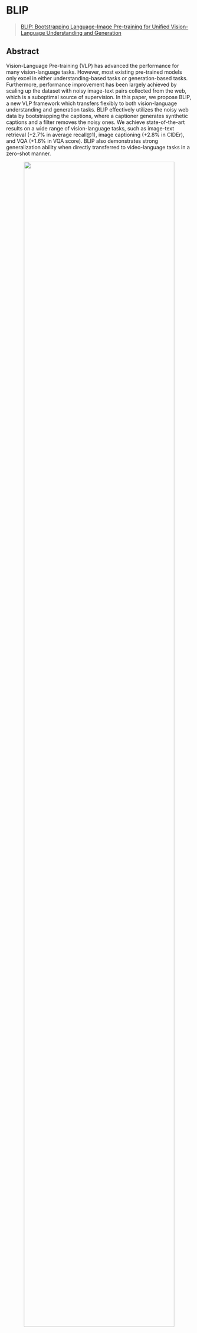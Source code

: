 # BLIP

> [BLIP: Bootstrapping Language-Image Pre-training for Unified Vision-Language Understanding and Generation](https://arxiv.org/abs/2201.12086)

<!-- [ALGORITHM] -->

## Abstract

Vision-Language Pre-training (VLP) has advanced the performance for many vision-language tasks. However, most existing pre-trained models only excel in either understanding-based tasks or generation-based tasks. Furthermore, performance improvement has been largely achieved by scaling up the dataset with noisy image-text pairs collected from the web, which is a suboptimal source of supervision. In this paper, we propose BLIP, a new VLP framework which transfers flexibly to both vision-language understanding and generation tasks. BLIP effectively utilizes the noisy web data by bootstrapping the captions, where a captioner generates synthetic captions and a filter removes the noisy ones. We achieve state-of-the-art results on a wide range of vision-language tasks, such as image-text retrieval (+2.7% in average recall@1), image captioning (+2.8% in CIDEr), and VQA (+1.6% in VQA score). BLIP also demonstrates strong generalization ability when directly transferred to video-language tasks in a zero-shot manner.

<div align=center>
<img src="https://user-images.githubusercontent.com/26739999/236374275-94d2f94b-d9a7-4f12-b694-f15a2be00be6.png" width="90%"/>
</div>

## How to use it?

<!-- [TABS-BEGIN] -->

**Use the model**

```python
from mmpretrain import inference_model

result = inference_model('blip-base_3rdparty_caption', 'demo/cat-dog.png')
print(result)
# {'pred_caption': 'a puppy and a cat sitting on a blanket'}
```

**Test Command**

Prepare your dataset according to the [docs](https://mmpretrain.readthedocs.io/en/latest/user_guides/dataset_prepare.html#prepare-dataset).

Test:

```shell
python tools/test.py configs/blip/blip-base_8xb32_caption.py https://download.openmmlab.com/mmclassification/v1/blip/blip-base_3rdparty_coco-caption_20230419-a5b71af3.pth
```

<!-- [TABS-END] -->

## Models and results

### Image Caption on COCO

| Model                          | Params (M) | BLEU-4 | CIDER  |                 Config                 |                                                    Download                                                    |
| :----------------------------- | :--------: | :----: | :----: | :------------------------------------: | :------------------------------------------------------------------------------------------------------------: |
| `blip-base_3rdparty_caption`\* |   223.97   | 40.12  | 132.82 | [config](./blip-base_8xb32_caption.py) | [model](https://download.openmmlab.com/mmclassification/v1/blip/blip-base_3rdparty_coco-caption_20230419-a5b71af3.pth) |

### Visual Grounding on RefCOCO

| Model                     | Params (M) | Accuracy (testA) | Accuracy (testB) |                Config                |                                             Download                                              |
| :------------------------ | :--------: | :--------------: | :--------------: | :----------------------------------: | :-----------------------------------------------------------------------------------------------: |
| `blip-base_8xb16_refcoco` |   498.49   |      86.14       |      77.33       | [config](blip-base_8xb16_refcoco.py) | [model](https://download.openmmlab.com/mmclassification/v1/blip/blip-base_8xb16_refcoco_20230508-d2d10f4c.pth) \| [log](https://download.openmmlab.com/mmclassification/v1/blip/blip-base_8xb16_refcoco_20230508-d2d10f4c.json) |

### Visual Question Answering on VQAv2

| Model                      | Params (M) | Accuracy |               Config               |                                                       Download                                                        |
| :------------------------- | :--------: | :------: | :--------------------------------: | :-------------------------------------------------------------------------------------------------------------------: |
| `blip-base_3rdparty_vqa`\* |   361.48   |  78.20   | [config](./blip-base_8xb32_vqa.py) | [model](https://download.openmmlab.com/mmclassification/v1/blip/blip-base_3rdparty-capflit_vqa_20230505-81488941.pth) |

### Zero-shot Visual Question Answering on OK-VQA

| Model                      | Params (M) | Accuracy |               Config                 |                                                       Download                                                        |
| :------------------------- | :--------: | :------: | :----------------------------------: | :-------------------------------------------------------------------------------------------------------------------: |
| `blip-base_3rdparty_vqa`\* |   361.48   |  40.59   | [config](./blip-base_8xb32_okvqa.py) | [model](https://download.openmmlab.com/mmclassification/v1/blip/blip-base_3rdparty-capflit_vqa_20230505-81488941.pth) |

### Image-To-Text Retrieval on COCO

| Model                            | Params (M) | Recall@1 | Recall@5 |                  Config                  |                                                Download                                                |
| :------------------------------- | :--------: | :------: | :------: | :--------------------------------------: | :----------------------------------------------------------------------------------------------------: |
| `blip-base_3rdparty_retrieval`\* |   447.49   |  82.52   |  95.34   | [config](./blip-base_8xb32_retrieval.py) | [model](https://download.openmmlab.com/mmclassification/v1/blip/blip-base_3rdparty_coco-retrieval_20230419-a1804d2c.pth) |

### Text-To-Image Retrieval on COCO

| Model                            | Params (M) | Recall@1 | Recall@5 |                  Config                  |                                                Download                                                |
| :------------------------------- | :--------: | :------: | :------: | :--------------------------------------: | :----------------------------------------------------------------------------------------------------: |
| `blip-base_3rdparty_retrieval`\* |   447.49   |  64.82   |  86.28   | [config](./blip-base_8xb32_retrieval.py) | [model](https://download.openmmlab.com/mmclassification/v1/blip/blip-base_3rdparty_coco-retrieval_20230419-a1804d2c.pth) |

### NLVR on NLVR2

| Model                       | Params (M) | Top-1 (%) |               Config                |                                                    Download                                                    |
| :-------------------------- | :--------: | :-------: | :---------------------------------: | :------------------------------------------------------------------------------------------------------------: |
| `blip-base_3rdparty_nlvr`\* |   259.37   |   82.33   | [config](./blip-base_8xb32_nlvr.py) | [model](https://download.openmmlab.com/mmclassification/v1/blip/blip-base_3rdparty_nlvr_20230427-3b14d33f.pth) |

*Models with * are converted from the [official repo](https://github.com/salesforce/LAVIS). The config files of these models are only for inference. We haven't reprodcue the training results.*

## Citation

```bibtex
@inproceedings{li2022blip,
      title={BLIP: Bootstrapping Language-Image Pre-training for Unified Vision-Language Understanding and Generation},
      author={Junnan Li and Dongxu Li and Caiming Xiong and Steven Hoi},
      year={2022},
      booktitle={ICML},
}
```
